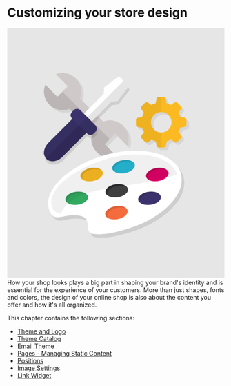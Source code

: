 # Customizing your store design

![](<../../../.gitbook/assets/51839891 (4) (4).png>)How your shop looks plays a big part in shaping your brand's identity and is essential for the experience of your customers. More than just shapes, fonts and colors, the design of your online shop is also about the content you offer and how it's all organized.

This chapter contains the following sections:

* [Theme and Logo](theme-and-logo.md)
* [Theme Catalog](theme-catalog.md)
* [Email Theme](email-theme.md)
* [Pages - Managing Static Content](pages-managing-static-content.md)
* [Positions](positions.md)
* [Image Settings](image-settings.md)
* [Link Widget](link-widget.md)
